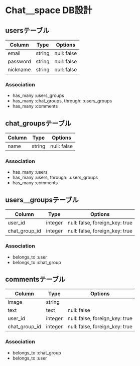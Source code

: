 # Chat＿space DB設計
## usersテーブル
|Column|Type|Options|
|------|----|-------|
|email|string|null: false|
|password|string|null: false|
|nickname|string|null: false|
### Association
- has_many :users_groups
- has_many :chat_groups, through: :users_groups
- has_many :comments

## chat_groupsテーブル
|Column|Type|Options|
|------|----|-------|
|name|string|null: false|
### Association
- has_many :users
- has_many :users, through: :users_groups
- has_many :comments

## users＿groupsテーブル
|Column|Type|Options|
|------|----|-------|
|user_id|integer|null: false, foreign_key: true|
|chat_group_id|integer|null: false, foreign_key: true|
### Association
- belongs_to :user
- belongs_to :chat_group

## commentsテーブル
|Column|Type|Options|
|------|----|-------|
|image|string||
|text|text|null: false|
|user_id|integer|null: false, foreign_key: true|
|chat_group_id|integer|null: false, foreign_key: true|
### Association
- belongs_to :chat_group
- belongs_to :user

